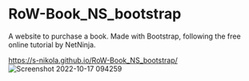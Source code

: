 # RoW-Book_NS_bootstrap
A website to purchase a book. Made with Bootstrap, following the free online tutorial by NetNinja.

https://s-nikola.github.io/RoW-Book_NS_bootstrap/
![Screenshot 2022-10-17 094259](https://user-images.githubusercontent.com/114912398/197060138-19183165-bdf0-4dfa-b9bd-30ba5f48c0f8.jpg)
